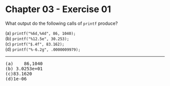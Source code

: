 # Chapter 03 - Exercise 01

What output do the following calls of `printf` produce?

(a) `printf("%6d,%4d", 86, 1040);`  
(b) `printf("%12.5e", 30.253);`  
(c) `printf("$.4f", 83.162);`  
(d) `printf("%-6.2g", .0000009979);`  

---

<pre>
(a)    86,1040  
(b) 3.0253e+01  
(c)83.1620  
(d)1e-06  
</pre>
